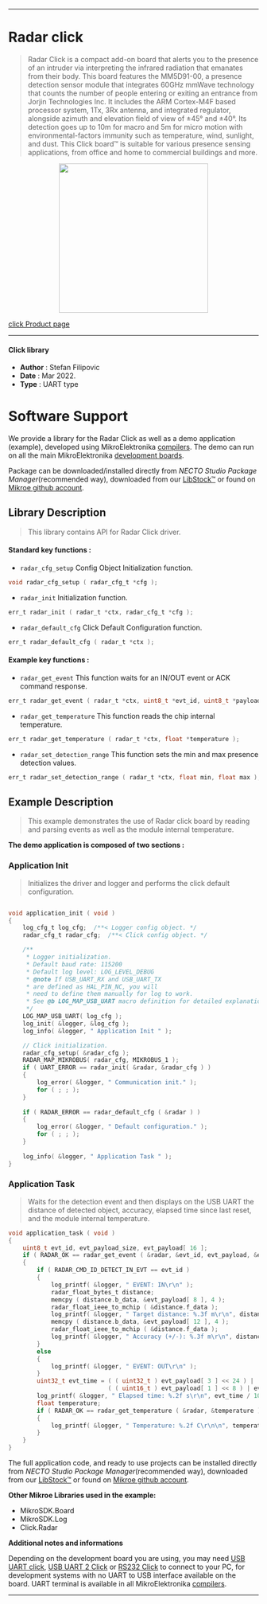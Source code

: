 
---
# Radar click

> Radar Click is a compact add-on board that alerts you to the presence of an intruder via interpreting the infrared radiation that emanates from their body. This board features the MM5D91-00, a presence detection sensor module that integrates 60GHz mmWave technology that counts the number of people entering or exiting an entrance from Jorjin Technologies Inc. It includes the ARM Cortex-M4F based processor system, 1Tx, 3Rx antenna, and integrated regulator, alongside azimuth and elevation field of view of ±45° and ±40°. Its detection goes up to 10m for macro and 5m for micro motion with environmental-factors immunity such as temperature, wind, sunlight, and dust. This Click board™ is suitable for various presence sensing applications, from office and home to commercial buildings and more.

<p align="center">
  <img src="https://download.mikroe.com/images/click_for_ide/radar_click.png" height=300px>
</p>

[click Product page](https://www.mikroe.com/radar-click)

---


#### Click library

- **Author**        : Stefan Filipovic
- **Date**          : Mar 2022.
- **Type**          : UART type


# Software Support

We provide a library for the Radar Click
as well as a demo application (example), developed using MikroElektronika
[compilers](https://www.mikroe.com/necto-studio).
The demo can run on all the main MikroElektronika [development boards](https://www.mikroe.com/development-boards).

Package can be downloaded/installed directly from *NECTO Studio Package Manager*(recommended way), downloaded from our [LibStock&trade;](https://libstock.mikroe.com) or found on [Mikroe github account](https://github.com/MikroElektronika/mikrosdk_click_v2/tree/master/clicks).

## Library Description

> This library contains API for Radar Click driver.

#### Standard key functions :

- `radar_cfg_setup` Config Object Initialization function.
```c
void radar_cfg_setup ( radar_cfg_t *cfg );
```

- `radar_init` Initialization function.
```c
err_t radar_init ( radar_t *ctx, radar_cfg_t *cfg );
```

- `radar_default_cfg` Click Default Configuration function.
```c
err_t radar_default_cfg ( radar_t *ctx );
```

#### Example key functions :

- `radar_get_event` This function waits for an IN/OUT event or ACK command response.
```c
err_t radar_get_event ( radar_t *ctx, uint8_t *evt_id, uint8_t *payload, uint8_t *payload_size );
```

- `radar_get_temperature` This function reads the chip internal temperature.
```c
err_t radar_get_temperature ( radar_t *ctx, float *temperature );
```

- `radar_set_detection_range` This function sets the min and max presence detection values.
```c
err_t radar_set_detection_range ( radar_t *ctx, float min, float max );
```

## Example Description

> This example demonstrates the use of Radar click board by reading and parsing events as well as the module internal temperature.

**The demo application is composed of two sections :**

### Application Init

> Initializes the driver and logger and performs the click default configuration.

```c

void application_init ( void )
{
    log_cfg_t log_cfg;  /**< Logger config object. */
    radar_cfg_t radar_cfg;  /**< Click config object. */

    /** 
     * Logger initialization.
     * Default baud rate: 115200
     * Default log level: LOG_LEVEL_DEBUG
     * @note If USB_UART_RX and USB_UART_TX 
     * are defined as HAL_PIN_NC, you will 
     * need to define them manually for log to work. 
     * See @b LOG_MAP_USB_UART macro definition for detailed explanation.
     */
    LOG_MAP_USB_UART( log_cfg );
    log_init( &logger, &log_cfg );
    log_info( &logger, " Application Init " );

    // Click initialization.
    radar_cfg_setup( &radar_cfg );
    RADAR_MAP_MIKROBUS( radar_cfg, MIKROBUS_1 );
    if ( UART_ERROR == radar_init( &radar, &radar_cfg ) ) 
    {
        log_error( &logger, " Communication init." );
        for ( ; ; );
    }
    
    if ( RADAR_ERROR == radar_default_cfg ( &radar ) )
    {
        log_error( &logger, " Default configuration." );
        for ( ; ; );
    }
    
    log_info( &logger, " Application Task " );
}

```

### Application Task

> Waits for the detection event and then displays on the USB UART the distance of detected object, accuracy, elapsed time since last reset, and the module internal temperature.

```c
void application_task ( void )
{
    uint8_t evt_id, evt_payload_size, evt_payload[ 16 ];
    if ( RADAR_OK == radar_get_event ( &radar, &evt_id, evt_payload, &evt_payload_size ) )
    {
        if ( RADAR_CMD_ID_DETECT_IN_EVT == evt_id )
        {
            log_printf( &logger, " EVENT: IN\r\n" );
            radar_float_bytes_t distance;
            memcpy ( distance.b_data, &evt_payload[ 8 ], 4 );
            radar_float_ieee_to_mchip ( &distance.f_data );
            log_printf( &logger, " Target distance: %.3f m\r\n", distance.f_data );
            memcpy ( distance.b_data, &evt_payload[ 12 ], 4 );
            radar_float_ieee_to_mchip ( &distance.f_data );
            log_printf( &logger, " Accuracy (+/-): %.3f m\r\n", distance.f_data );
        }
        else
        {
            log_printf( &logger, " EVENT: OUT\r\n" );
        }
        uint32_t evt_time = ( ( uint32_t ) evt_payload[ 3 ] << 24 ) | ( ( uint32_t ) evt_payload[ 2 ] << 16 ) | 
                            ( ( uint16_t ) evt_payload[ 1 ] << 8 ) | evt_payload[ 0 ];
        log_printf( &logger, " Elapsed time: %.2f s\r\n", evt_time / 1000.0 );
        float temperature;
        if ( RADAR_OK == radar_get_temperature ( &radar, &temperature ) )
        {
            log_printf( &logger, " Temperature: %.2f C\r\n\n", temperature );
        }
    }
}
```

The full application code, and ready to use projects can be installed directly from *NECTO Studio Package Manager*(recommended way), downloaded from our [LibStock&trade;](https://libstock.mikroe.com) or found on [Mikroe github account](https://github.com/MikroElektronika/mikrosdk_click_v2/tree/master/clicks).

**Other Mikroe Libraries used in the example:**

- MikroSDK.Board
- MikroSDK.Log
- Click.Radar

**Additional notes and informations**

Depending on the development board you are using, you may need
[USB UART click](https://www.mikroe.com/usb-uart-click),
[USB UART 2 Click](https://www.mikroe.com/usb-uart-2-click) or
[RS232 Click](https://www.mikroe.com/rs232-click) to connect to your PC, for
development systems with no UART to USB interface available on the board. UART
terminal is available in all MikroElektronika
[compilers](https://shop.mikroe.com/compilers).

---
